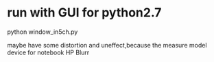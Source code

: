 # run with GUI for python2.7
python window_in5ch.py

maybe have some distortion and uneffect,because the measure model device for notebook HP Blurr
